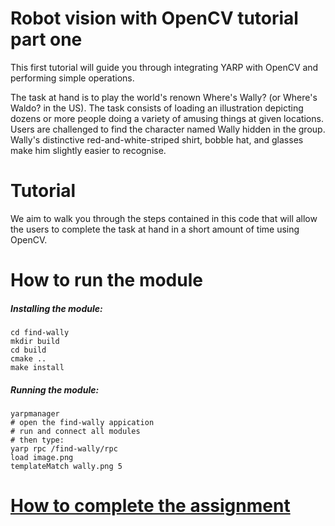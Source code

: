 Robot vision with OpenCV tutorial part one
==========================
<!-- [![GitPitch](https://gitpitch.com/assets/badge.svg)](https://gitpitch.com/vvv-school/tutorial_find-wally/master?grs=github&t=moon) -->

This first tutorial will guide you through integrating YARP with OpenCV and performing simple operations.

The task at hand is to play the world's renown Where's Wally? (or Where's Waldo? in the US).
The task consists of loading an illustration depicting dozens or more people doing a variety of amusing things at given locations. Users are challenged to find the character named Wally hidden in the group. Wally's distinctive red-and-white-striped shirt, bobble hat, and glasses make him slightly easier to recognise.

Tutorial
========

We aim to walk you through the steps contained in this code that will allow the users to complete the task at hand in a short amount of time using OpenCV.

How to run the module
========

##### Installing the module:

```
cd find-wally
mkdir build
cd build
cmake ..
make install
```

##### Running the module:
```
yarpmanager
# open the find-wally appication
# run and connect all modules
# then type:
yarp rpc /find-wally/rpc
load image.png
templateMatch wally.png 5
```

# [How to complete the assignment](https://github.com/vvv-school/vvv-school.github.io/blob/master/instructions/how-to-complete-assignments.md)
